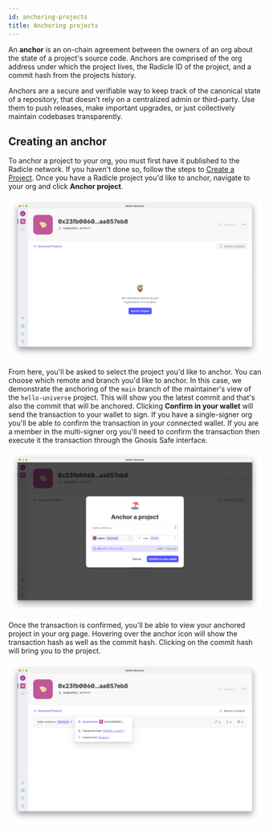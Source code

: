 ```yaml
---
id: anchoring-projects
title: Anchoring projects
---
```


An **anchor** is an on-chain agreement between the owners of an org about the state of a project's source code. Anchors are comprised of the org address under which the project lives, the Radicle ID of the project, and a commit hash from the projects history.

Anchors are a secure and verifiable way to keep track of the canonical state of a repository, that doesn't rely on a centralized admin or third-party. Use them to push releases, make important upgrades, or just collectively maintain codebases transparently.

## Creating an anchor

To anchor a project to your org, you must first have it published to the Radicle network. If you haven't done so, follow the steps to [Create
a Project][cp]. Once you have a Radicle project you'd like to anchor, navigate to your org and click **Anchor project**.

![Anchor a project][ap]

From here, you'll be asked to select the project you'd like to anchor. You can choose which remote and branch you'd like to anchor. In this case, we demonstrate the anchoring of the `main` branch of the maintainer's view of the `hello-universe` project. This will show you the latest commit and that's also the commit that will be anchored. Clicking **Confirm in your wallet** will send the transaction to your wallet to sign. If you have a single-signer org you'll be able to confirm the transaction in your connected wallet. If you are a member in the multi-signer org you'll need to confirm the transaction then execute it the transaction through the Gnosis Safe interface.

![Choose a peer and branch][ap1]

Once the transaction is confirmed, you'll be able to view your anchored project in your org page. Hovering over the anchor icon will show the transaction hash as well as the commit hash. Clicking on the commit hash will bring you to the project.

![Anchor hash][ap2]

[cp]: using-radicle/creating-projects

[ap]: /img/anchor-a-project.png
[ap1]: /img/select-a-branch.png
[ap2]: /img/anchor-hash.png
